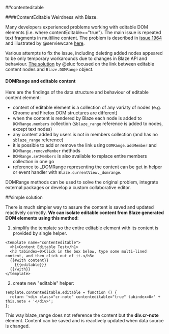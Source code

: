 ##contenteditable

####ContentEditable Weirdness with Blaze.

Many developers experienced problems working with editable DOM elements (i.e. where contentEditable=="true"). The main issue is repeated text fragments in multiline content. The problem is described in [issue 1964](https://github.com/meteor/meteor/issues/1964) and illustrated by @serviewcare [here](https://github.com/serviewcare/contenteditable).

Various attempts to fix the issue, including deleting added nodes appeared to be only temporary workarounds due to changes in Blaze API and behaviour. [The solution](https://github.com/eluck/contenteditable) by @eluc focused on the link between editable content nodes and `Blaze.DOMRange` object. 

#### DOMRange and editable content 

Here are the findings of the data structure and behaviour of editable content element:
* content of editable element is a collection of any variaty of nodes (e.g. Chrome and Firefox DOM structures are different) 
* when the content is rendered by Blaze each node is added to `DOMRange.members` collection (`$blaze_range` reference is added to nodes, except text nodes) 
* any content added by users is not in members collection (and has no `$blaze_range` reference)
* it is possible to add or remove the link using `DOMRange.addMember` and `DOMRange.removeMember` methods
* `DOMRange.setMembers` is also available to replace entire members collection in one go
* reference to _DOMRange representing the content can be get in helper or event handler with `Blaze.currentView._domrange`.

DOMRange methods can be used to solve the original problem, integrate external packages or develop a custom collaborative editor. 

##simple solution

There is much simpler way to assure the content is saved and updated reactively correctly. **We can isolate editable content from Blaze generated DOM elements using this method**:

1. simplify the template so the entire editable element with its content is provided by single helper.
```
<template name="contenteditable">
  <h1>Content Editable Test</h1>
  <h3 tabindex=0>Click in the box below, type some multi-lined content, and then click out of it.</h3>
  {{#with content}}
    {{{editable}}}
  {{/with}}
</template>
```
2. create new "editable" helper: 
```
Template.contenteditable.editable = function () {
  return '<div class="cr-note" contenteditable="true" tabindex=0>' + this.note + '</div>';
};
```

This way blaze_range does not reference the content but the **div.cr-note** element. Content can be saved and is reactively updated when data source is changed. 

